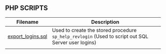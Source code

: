 ## PHP SCRIPTS

| Filename        | Description                                                                          |
|-----------------|--------------------------------------------------------------------------------------|
| [export_logins.sql](https://github.com/burmat/burmatscripts/blob/master/mssql/export_logins.sql) | Used to create the stored procedure `sp_help_revlogin` (Used to script out SQL Server user logins) |
|  |  |

